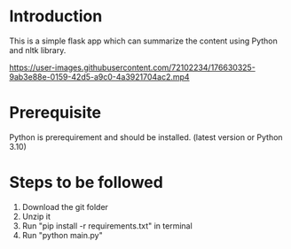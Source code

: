 # Introduction
This is a simple flask app which can summarize the content using Python and nltk library.


https://user-images.githubusercontent.com/72102234/176630325-9ab3e88e-0159-42d5-a9c0-4a3921704ac2.mp4


 # Prerequisite
 Python is prerequirement and should be installed. (latest version or Python 3.10)
 
 # Steps to be followed
 1. Download the git folder
 2. Unzip it
 3. Run "pip install -r requirements.txt" in terminal
 4. Run "python main.py"
